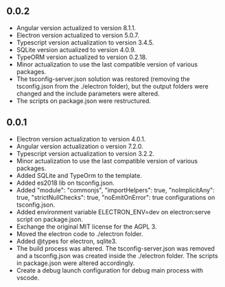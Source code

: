 ## 0.0.2

* Angular version actualized to version 8.1.1.
* Electron version actualized to version 5.0.7.
* Typescript version actualization to version 3.4.5.
* SQLite version actualized to version 4.0.9.
* TypeORM version actualized to version 0.2.18.
* Minor actualization to use the last compatible version of various packages.
* The tsconfig-server.json solution was restored (removing the tsconfig.json from the ./electron folder), but the output folders were changed and the include parameters were altered.
* The scripts on package.json were restructured.

## 0.0.1

* Electron version actualization to version 4.0.1.
* Angular version actualization o version 7.2.0.
* Typescript version actualization to version 3.2.2.
* Minor actualization to use the last compatible version of various packages.
* Added SQLite and TypeOrm to the template.
* Added es2018 lib on tsconfig.json.
* Added "module": "commonjs", "importHelpers": true, "noImplicitAny": true, "strictNullChecks": true, "noEmitOnError": true configurations on tsconfig.json.
* Added environment variable ELECTRON_ENV=dev on electron:serve script on package.json.
* Exchange the original MIT license for the AGPL 3.
* Moved the electron code to ./electron folder.
* Added @types for electron, sqlite3.
* The build process was altered. The tsconfig-server.json was removed and a tsconfig.json was created inside the ./electron folder. The scripts in package.json were altered accordingly.
* Create a debug launch configuration for debug main process with vscode.
